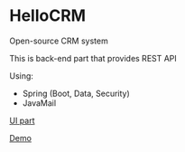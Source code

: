 # HelloCRM
Open-source CRM system 

This is back-end part that provides REST API 

Using: 
* Spring (Boot, Data, Security)
* JavaMail

[UI part](https://github.com/oliynikm/hellocrmng)

[Demo](hellocrm.ml)